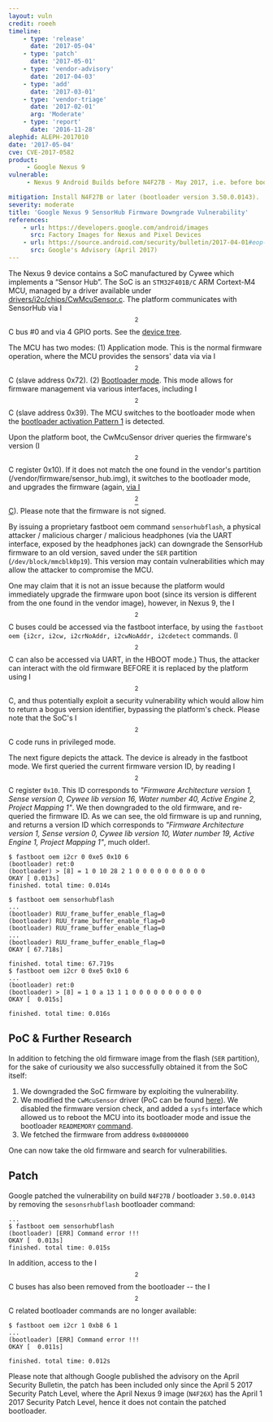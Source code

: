 ```yaml
---
layout: vuln
credit: roeeh
timeline:
    - type: 'release'
      date: '2017-05-04'
    - type: 'patch'
      date: '2017-05-01'
    - type: 'vendor-advisory'
      date: '2017-04-03'
    - type: 'add'
      date: '2017-03-01'      
    - type: 'vendor-triage'
      date: '2017-02-01'      
      arg: 'Moderate'
    - type: 'report'
      date: '2016-11-28'      
alephid: ALEPH-2017010
date: '2017-05-04'
cve: CVE-2017-0582
product: 
     - Google Nexus 9
vulnerable:
     - Nexus 9 Android Builds before N4F27B - May 2017, i.e. before bootloader 3.50.0.0143.

mitigation: Install N4F27B or later (bootloader version 3.50.0.0143).
severity: moderate
title: 'Google Nexus 9 SensorHub Firmware Downgrade Vulnerability'
references:
    - url: https://developers.google.com/android/images
      src: Factory Images for Nexus and Pixel Devices
    - url: https://source.android.com/security/bulletin/2017-04-01#eop-in-htc-oem-fastboot-command
      src: Google's Advisory (April 2017)
---
```

The Nexus 9 device contains a SoC manufactured by Cywee which implements a “Sensor Hub”. The SoC is an `STM32F401B/C` ARM Cortext-M4 MCU, managed by a driver available under [drivers/i2c/chips/CwMcuSensor.c](https://android.googlesource.com/kernel/tegra/+/android-7.1.1_r0.53/drivers/i2c/chips/CwMcuSensor.c). The platform communicates with SensorHub via I$$^2$$C bus #0 and via 4 GPIO ports. See the [device tree](https://android.googlesource.com/kernel/tegra/+/android-7.1.1_r0.53/arch/arm64/boot/dts/tegra132-flounder-xdxepvt.dts).

The MCU has two modes: (1) Application mode. This is the normal firmware operation, where the MCU provides the sensors' data via via I$$^2$$C (slave address 0x72). (2) [Bootloader mode](http://www.st.com/content/ccc/resource/technical/document/application_note/b9/9b/16/3a/12/1e/40/0c/CD00167594.pdf/files/CD00167594.pdf/jcr:content/translations/en.CD00167594.pdf). This mode allows for firmware management via various interfaces, including I$$^2$$C (slave address 0x39). The MCU switches to the bootloader mode when the [bootloader activation Pattern 1](http://www.st.com/content/ccc/resource/technical/document/application_note/4c/68/fe/72/a8/cd/47/83/DM00072315.pdf/files/DM00072315.pdf/jcr:content/translations/en.DM00072315.pdf) is detected. 

Upon the platform boot, the CwMcuSensor driver queries the firmware's version (I$$^2$$C register 0x10). If it does not match the one found in the vendor's partition (/vendor/firmware/sensor_hub.img), it switches to the bootloader mode, and upgrades the firmware (again, [via I$$^2$$C](http://www.st.com/content/ccc/resource/technical/document/application_note/35/7d/5b/bf/67/75/41/d6/CD00251611.pdf/files/CD00251611.pdf/jcr:content/translations/en.CD00251611.pdf)). Please note that the firmware is not signed. 

By issuing a proprietary fastboot oem command `sensorhubflash`, a physical attacker / malicious charger / malicious headphones (via the UART interface, exposed by the headphones jack) can downgrade the SensorHub firmware to an old version, saved under the `SER` partition (`/dev/block/mmcblk0p19`). This version may contain vulnerabilities which may allow the attacker to compromise the MCU. 

One may claim that it is not an issue because the platform would immediately upgrade the firmware upon boot (since its version is different from the one found in the vendor image), however, in Nexus 9, the I$$^2$$C buses could be accessed via the  fastboot interface, by using the `fastboot oem {i2cr, i2cw, i2crNoAddr, i2cwNoAddr, i2cdetect` commands. (I$$^2$$C can also be accessed via UART, in the HBOOT mode.) Thus, the attacker can interact with the old firmware BEFORE it is replaced by the platform using I$$^2$$C, and thus potentially exploit a security vulnerability which would allow him to return a bogus version identifier, bypassing the platform's check. Please note that the SoC's I$$^{2}$$C code runs in privileged mode.

The next figure depicts the attack. The device is already in the fastboot mode. We first queried the current firmware version ID, by reading I$$^2$$C register `0x10`. This ID corresponds to *"Firmware Architecture version 1, Sense version 0, Cywee lib version 16, Water number 40, Active Engine 2, Project Mapping 1"*. We then downgraded to the old firmware, and re-queried the firmware ID. As we can see, the old firmware is up and running, and returns a version ID which corresponds to *"Firmware Architecture version 1, Sense version 0, Cywee lib version 10, Water number 19, Active Engine 1, Project Mapping 1"*, much older!.

```terminal
$ fastboot oem i2cr 0 0xe5 0x10 6
(bootloader) ret:0
(bootloader) > [8] = 1 0 10 28 2 1 0 0 0 0 0 0 0 0 0 0     
OKAY [ 0.013s]
finished. total time: 0.014s

$ fastboot oem sensorhubflash
...
(bootloader) RUU_frame_buffer_enable_flag=0                       
(bootloader) RUU_frame_buffer_enable_flag=0                       
(bootloader) RUU_frame_buffer_enable_flag=0                       
...                      
(bootloader) RUU_frame_buffer_enable_flag=0                       
OKAY [ 67.718s]
                                                  
finished. total time: 67.719s 
$ fastboot oem i2cr 0 0xe5 0x10 6
...                                                               
(bootloader) ret:0                                                
(bootloader) > [8] = 1 0 a 13 1 1 0 0 0 0 0 0 0 0 0 0           
OKAY [  0.015s]
                                                 
finished. total time: 0.016s  
```

## PoC & Further Research ##

In addition to fetching the old firmware image from the flash (`SER` partition), for the sake of curiousity we also successfully obtained it from the SoC itself:
1. We downgraded the SoC firmware by exploiting the vulnerability.
2. We modified the `CwMcuSensor` driver (PoC can be found [here](https://github.com/alephsecurity/PoCs/tree/master/CVE-2017-0582)). We disabled the firmware version check, and added a `sysfs` interface which allowed us to reboot the MCU into its bootloader mode and issue the bootloader `READMEMORY` [command](http://www.st.com/content/ccc/resource/technical/document/application_note/35/7d/5b/bf/67/75/41/d6/CD00251611.pdf/files/CD00251611.pdf/jcr:content/translations/en.CD00251611.pdf). 
3. We fetched the firmware from address `0x08000000`

One can now take the old firmware and search for vulnerabilities.

## Patch ##
Google patched the vulnerability on build `N4F27B` / bootloader `3.50.0.0143` by removing the `sesonsrhubflash` bootloader command:
```terminal
...
$ fastboot oem sensorhubflash
(bootloader) [ERR] Command error !!!
OKAY [  0.013s]
finished. total time: 0.015s
```
In addition, access to the I$$^2$$C buses has also been removed from the bootloader -- the I$$^2$$C related bootloader commands are no longer available:
```terminal
$ fastboot oem i2cr 1 0xb8 6 1
...
(bootloader) [ERR] Command error !!!
OKAY [  0.011s]

finished. total time: 0.012s
```

Please note that although Google published the advisory on the April Security Bulletin, the patch has been included only since the April 5 2017 Security Patch Level, where the April Nexus 9 image (`N4F26X`) has the April 1 2017 Security  Patch Level, hence it does not contain the patched bootloader. 
